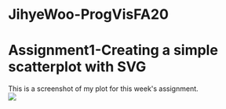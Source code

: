 # JihyeWoo-ProgVisFA20

# Assignment1-Creating a simple scatterplot with SVG

  This is a screenshot of my plot for this week's assignment.<br>
  <img src="https://github.com/jwoo24/JihyeWoo-ProgVisFA20/blob/master/Assignment1/assignment1_screenshot.png?raw=true">
